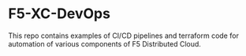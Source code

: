 # F5-XC-DevOps
This repo contains examples of CI/CD pipelines and terraform code for automation of various components of F5 Distributed Cloud. 